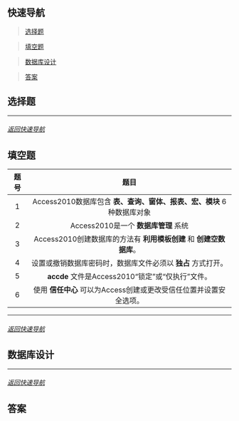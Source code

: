 ## 快速导航
> [选择题](#选择题)

> [填空题](#填空题)

> [数据库设计](#数据库设计)

> [答案](#答案)


## 选择题

<hr>

###### [返回快速导航](#快速导航)
## 填空题


|题号|题目|
|:---:|:---:|
|1|Access2010数据库包含 **表、查询、窗体、报表、宏、模块** 6种数据库对象|
|2|Access2010是一个 **数据库管理** 系统|
|3|	Access2010创建数据库的方法有 **利用模板创建** 和 **创建空数据库**。|
|4|	设置或撤销数据库密码时，数据库文件必须以 **独占** 方式打开。|
|5|	**accde** 文件是Access2010“锁定”或“仅执行”文件。|
|6|	使用 **信任中心** 可以为Access创建或更改受信任位置并设置安全选项。|


<hr>

###### [返回快速导航](#快速导航)
## 数据库设计

<hr>

###### [返回快速导航](#快速导航)
## 答案